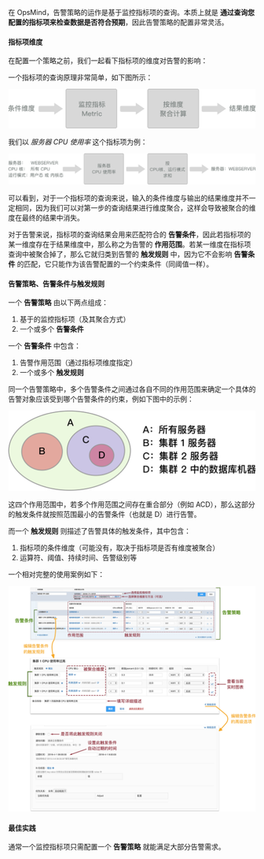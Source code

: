 在 OpsMind，告警策略的运作是基于监控指标项的查询。本质上就是 **通过查询您配置的指标项来检查数据是否符合预期**，因此告警策略的配置非常灵活。

#### 指标项维度

在配置一个策略之前，我们一起看下指标项的维度对告警的影响：

一个指标项的查询原理非常简单，如下图所示：

![](/assets/metric_query_flow.png)

我们以 _服务器 CPU 使用率_ 这个指标项为例：

![](/assets/metric_query_sample_flow.png)

可以看到，对于一个指标项的查询来说，输入的条件维度与输出的结果维度并不一定相同，因为我们可以对第一步的查询结果进行维度聚合，这样会导致被聚合的维度在最终的结果中消失。

对于告警来说，指标项的查询结果会用来匹配符合的 **告警条件**，因此若指标项的某一维度存在于结果维度中，那么称之为告警的 **作用范围**。若某一维度在指标项查询中被聚合掉了，那么它就归类到告警的 **触发规则** 中，因为它不会影响 **告警条件** 的匹配，它只能作为该告警配置的一个约束条件（同阈值一样）。

#### 告警策略、告警条件与触发规则

一个 **告警策略** 由以下两点组成：

1. 基于的监控指标项（及其聚合方式）
2. 一个或多个 **告警条件**

一个 **告警条件** 中包含：

1. 告警作用范围（通过指标项维度指定）
2. 一个或多个 **触发规则**

同一个告警策略中，多个告警条件之间通过各自不同的作用范围来确定一个具体的告警对象应该受到哪个告警条件的约束，例如下图中的示例：

![](/assets/alert_scope.png)

这四个作用范围中，若多个作用范围之间存在重合部分（例如 ACD），那么这部分的触发条件就按照范围最小的告警条件（也就是 D）进行告警。

而一个 **触发规则** 则描述了告警具体的触发条件，其中包含：

1. 指标项的条件维度（可能没有，取决于指标项是否有维度被聚合）
2. 运算符、阈值、持续时间、告警级别等

一个相对完整的使用案例如下：

![](/assets/alert-policy-adjust-trigger.png)


#### 最佳实践

通常一个监控指标项只需配置一个 **告警策略** 就能满足大部分告警需求。


